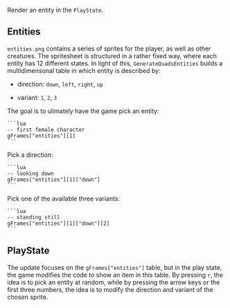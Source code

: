 Render an entity in the `PlayState`.

## Entities

`entities.png` contains a series of sprites for the player, as well as other creatures. The spritesheet is structured in a rather fixed way, where each entity has 12 different states. In light of this, `GenerateQuadsEntities` builds a multidimensonal table in which entity is described by:

- direction: `down`, `left`, `right`, `up`

- variant: `1`, `2`, `3`

The goal is to ulimately have the game pick an entity:

    ```lua
    -- first female character
    gFrames["entities"][1]
    ```

Pick a direction:

    ```lua
    -- looking down
    gFrames["entities"][1]["down"]
    ```

Pick one of the available three variants:

    ```lua
    -- standing still
    gFrames["entities"][1]["down"][2]
    ```

## PlayState

The update focuses on the `gFrames["entities"]` table, but in the play state, the game modifies the code to show an item in this table. By pressing `r`, the idea is to pick an entity at random, while by pressing the arrow keys or the first three numbers, the idea is to modify the direction and variant of the chosen sprite.
